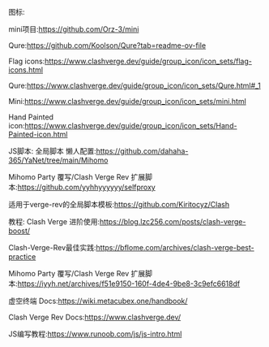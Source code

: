 图标:

mini项目:https://github.com/Orz-3/mini

Qure:https://github.com/Koolson/Qure?tab=readme-ov-file

Flag icons:https://www.clashverge.dev/guide/group_icon/icon_sets/flag-icons.html

Qure:https://www.clashverge.dev/guide/group_icon/icon_sets/Qure.html#_1

Mini:https://www.clashverge.dev/guide/group_icon/icon_sets/mini.html

Hand Painted icon:https://www.clashverge.dev/guide/group_icon/icon_sets/Hand-Painted-icon.html

JS脚本:
全局脚本 懒人配置:https://github.com/dahaha-365/YaNet/tree/main/Mihomo

Mihomo Party 覆写/Clash Verge Rev 扩展脚本:https://github.com/yyhhyyyyyy/selfproxy

适用于verge-rev的全局脚本模板:https://github.com/Kiritocyz/Clash

教程:
Clash Verge 进阶使用:https://blog.lzc256.com/posts/clash-verge-boost/

Clash-Verge-Rev最佳实践:https://bflome.com/archives/clash-verge-best-practice

Mihomo Party 覆写/Clash Verge Rev 扩展脚本:https://iyyh.net/archives/f51e9150-160f-4de4-9be8-3c9efc6618df

虚空终端 Docs:https://wiki.metacubex.one/handbook/

Clash Verge Rev Docs:https://www.clashverge.dev/

JS编写教程:https://www.runoob.com/js/js-intro.html
